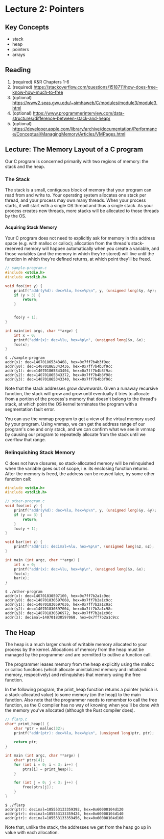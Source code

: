 # Lecture 2: Pointers

## Key Concepts

- stack
- heap
- pointers
- arrays

## Reading

1. (required) K&R Chapters 1-6
2. (required) https://stackoverflow.com/questions/1518711/how-does-free-know-how-much-to-free
3. (optional) https://www2.seas.gwu.edu/~simhaweb/C/modules/module3/module3.html
4. (optional) https://www.programmerinterview.com/data-structures/difference-between-stack-and-heap/
5. (optional) https://developer.apple.com/library/archive/documentation/Performance/Conceptual/ManagingMemory/Articles/VMPages.html

## Lecture: The Memory Layout of a C program

Our C program is concerned primarily with two regions of memory: the 
stack and the heap.

### The Stack

The stack is a small, contiguous block of memory that your program 
can read from and write to. Your operating system allocates one 
stack per thread, and your process may own many threads. When your 
process starts, it will start with a single OS thread and thus a 
single stack. As your process creates new threads, more stacks will 
be allocated to those threads by the OS.

#### Acquiring Stack Memory

Your C program does not need to explicitly ask for memory in this 
address space (e.g. with malloc or calloc); allocation from the 
thread's stack-reserved memory will happen automatically when you 
create a variable, and those variables (and the memory in which 
they're stored) will live until the function in which they're 
defined returns, at which point they'll be freed.

```c
// sample-program.c
#include <stdio.h>
#include <stdlib.h>

void foo(int y) {
    printf("addr(y%d): dec=%lu, hex=%p\n", y, (unsigned long)&y, &y);
    if (y > 3) {
        return;
    }


    foo(y + 1);
}

int main(int argc, char **argv) {
    int x = 0;
    printf("addr(x): dec=%lu, hex=%p\n", (unsigned long)&x, &x);
    foo(x);
}
```

```shell
$ ./sample-program
addr(x): dec=140701865343468, hex=0x7ff7b4b3f9ec
addr(y0): dec=140701865343436, hex=0x7ff7b4b3f9cc
addr(y1): dec=140701865343404, hex=0x7ff7b4b3f9ac
addr(y2): dec=140701865343372, hex=0x7ff7b4b3f98c
addr(y3): dec=140701865343340, hex=0x7ff7b4b3f96c
````

Note that the stack addresses grow downwards. Given a runaway 
recursive function, the stack will grow and grow until eventually it 
tries to allocate from a portion of the process's memory that 
doesn't belong to the thread's stack, at which point the OS kernel 
terminates the program with a segmentation fault error.

You can use the vmmap program to get a view of the virtual memory 
used by your program. Using vmmap, we can get the address range of 
our program's one and only stack, and we can confirm what we see in 
vmmap by causing our program to repeatedly allocate from the stack 
until we overflow that range.

### Relinquishing Stack Memory

C does not have closures, so stack-allocated memory will be 
relinquished when the variable goes out of scope, i.e. its enclosing 
function returns. After the memory is freed, the address can be 
reused later, by some other function call:

```c
#include <stdio.h>
#include <stdlib.h>

// other-program.c
void foo(int y) {
    printf("addr(y%d): dec=%lu, hex=%p\n", y, (unsigned long)&y, &y);
    if (y == 3) {
        return;
    }
    foo(y + 1);
}

void bar(int z) {
    printf("addr(z): decimal=%lu, hex=%p\n", (unsigned long)&z, &z);
}

int main (int argc, char **argv) {
    int x = 0;
    printf("addr(x): dec=%lu, hex=%p\n", (unsigned long)&x, &x);
    foo(x);
    bar(x);
}
```

```shell
$ ./other-program
addr(x): dec=140701830597100, hex=0x7ff7b2a1c9ec
addr(y0): dec=140701830597068, hex=0x7ff7b2a1c9cc
addr(y1): dec=140701830597036, hex=0x7ff7b2a1c9ac
addr(y2): dec=140701830597004, hex=0x7ff7b2a1c98c
addr(y3): dec=140701830596972, hex=0x7ff7b2a1c96c
addr(z): decimal=140701830597068, hex=0x7ff7b2a1c9cc
```

## The Heap

The heap is a much larger chunk of writable memory allocated to your 
process by the kernel. Allocations of memory from the heap must be 
managed by the programmer and are permitted to outlive a function 
call.

The programmer leases memory from the heap explicitly using the 
malloc or calloc functions (which allocate uninitialized memory and 
initialized memory, respectively) and relinquishes that memory using 
the free function.

In the following program, the print_heap function returns a pointer 
(which is a stack-allocated value) to some memory (on the heap) to 
the main function. Also note that the programmer needs to remember 
to call the free function, as the C compiler has no way of knowing 
when you'll be done with the memory you've allocated (although the 
Rust compiler does).

```c
// flarp.c
char* print_heap() {
    char *ptr = malloc(32);
    printf("addr(ptr): dec=%lu, hex=%p\n", (unsigned long)ptr, ptr);
    
    return ptr;
}

int main (int argc, char **argv) {
    char* ptrs[4];
    for (int i = 0; i < 3; i++) {
        ptrs[i] = print_heap();
    }

    for (int j = 0; j < 3; j++) {
        free(ptrs[j]);
    }
}
```

```shell
$ ./flarp
addr(ptr): decimal=105553133359392, hex=0x60000104d120
addr(ptr): decimal=105553133359424, hex=0x60000104d140
addr(ptr): decimal=105553133359456, hex=0x60000104d160
```

Note that, unlike the stack, the addresses we get from the heap go 
up in value with each allocation.
